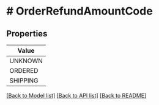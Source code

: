 # # OrderRefundAmountCode


## Properties 



| Value |
------------ | 
UNKNOWN|&#39;UNKNOWN&#39;
ORDERED|&#39;ORDERED&#39;
SHIPPING|&#39;SHIPPING&#39;

[[Back to Model list]](../../README.md#models) [[Back to API list]](../../README.md#endpoints) [[Back to README]](../../README.md)

